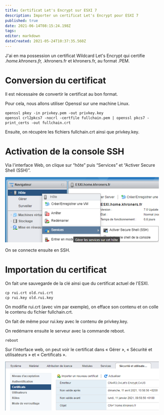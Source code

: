 ```yaml
---
title: Certificat Let's Encrypt sur ESXI 7
description: Importer un certificat Let's Encrypt pour ESXI 7
published: true
date: 2021-06-14T08:15:24.198Z
tags: 
editor: markdown
dateCreated: 2021-05-24T10:37:35.560Z
---
```


J'ai en ma possession un certificat Wildcard Let's Encrypt qui certifie *.home.khroners.fr,* .khroners.fr et khroners.fr, au format .PEM.

# Conversion du certificat

Il est nécessaire de convertir le certificat au bon format.

Pour cela, nous allons utiliser Openssl sur une machine Linux.

```plaintext
openssl pkey -in privkey.pem -out privkey.key
openssl crl2pkcs7 -nocrl -certfile fullchain.pem | openssl pkcs7 -print_certs -out fullchain.crt
```

Ensuite, on récupère les fichiers fullchain.crt ainsi que privkey.key.

# Activation de la console SSH

Via l'interface Web, on clique sur “hôte” puis “Services” et “Activer Secure Shell (SSH)”.

![](/images/activer-ssh-esxi-7.png)

On se connecte ensuite en SSH.

# Importation du certificat

On fait une sauvegarde de la clé ainsi que du certificat actuel de l'ESXI.

```plaintext
cp rui.crt old.rui.crt
cp rui.key old.rui.key
```

On modifie rui.crt (avec vim par exemple), on efface son contenu et on colle le contenu du fichier fullchain.crt.

On fait de même pour rui.key avec le contenu de privkey.key.

On redémarre ensuite le serveur avec la commande reboot.

```plaintext
reboot
```

Sur l’interface web, on peut voir le certificat dans « Gérer », « Sécurité et utilisateurs » et « Certificats ».

![](/images/esxi-certificat.png)